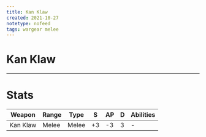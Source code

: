 ```yaml
---
title: Kan Klaw
created: 2021-10-27
notetype: nofeed
tags: wargear melee
---
```


# Kan Klaw

---

# Stats

| Weapon   | Range | Type  | S   | AP  | D   | Abilities |
| -------- | ----- | ----- | --- | --- | --- | --------- |
| Kan Klaw | Melee | Melee | +3  | -3  | 3   | -         | 

